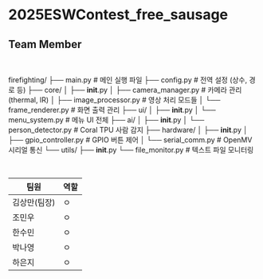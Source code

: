 # 2025ESWContest_free_sausage



## Team Member


<br>

firefighting/
├── main.py                    # 메인 실행 파일
├── config.py                  # 전역 설정 (상수, 경로 등)
├── core/
│   ├── __init__.py
│   ├── camera_manager.py      # 카메라 관리 (thermal, IR)
│   ├── image_processor.py     # 영상 처리 모드들
│   └── frame_renderer.py      # 화면 출력 관리
├── ui/
│   ├── __init__.py
│   └── menu_system.py         # 메뉴 UI 전체
├── ai/
│   ├── __init__.py
│   └── person_detector.py     # Coral TPU 사람 감지
├── hardware/
│   ├── __init__.py
│   ├── gpio_controller.py     # GPIO 버튼 제어
│   └── serial_comm.py         # OpenMV 시리얼 통신
└── utils/
    ├── __init__.py
    └── file_monitor.py        # 텍스트 파일 모니터링



<br>

| 팀원 | 역할 |
|----------|----------|
| 김상만(팀장)  | ㅇ  |
| 조민우   | ㅇ |
| 한수민 | ㅇ |
| 박나영 | ㅇ | 
| 하은지 | ㅇ | 
